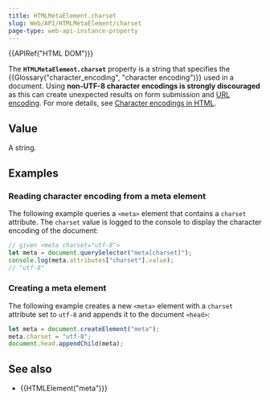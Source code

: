 ```yaml
---
title: HTMLMetaElement.charset
slug: Web/API/HTMLMetaElement/charset
page-type: web-api-instance-property
---
```


{{APIRef("HTML DOM")}}

The **`HTMLMetaElement.charset`** property is a string that specifies the {{Glossary("character_encoding", "character encoding")}} used in a document.
Using **non-UTF-8 character encodings is strongly discouraged** as this can create unexpected results on form submission and [URL encoding](https://en.wikipedia.org/wiki/URL_encoding).
For more details, see [Character encodings in HTML](/en-US/docs/Web/HTML/Element/meta#charset).

## Value

A string.

## Examples

### Reading character encoding from a meta element

The following example queries a `<meta>` element that contains a `charset` attribute.
The `charset` value is logged to the console to display the character encoding of the document:

```js
// given <meta charset="utf-8">
let meta = document.querySelector("meta[charset]");
console.log(meta.attributes["charset"].value);
// "utf-8"
```

### Creating a meta element

The following example creates a new `<meta>` element with a `charset` attribute set to `utf-8` and appends it to the document `<head>`:

```js
let meta = document.createElement("meta");
meta.charset = "utf-8";
document.head.appendChild(meta);
```

## See also

- {{HTMLElement("meta")}}
